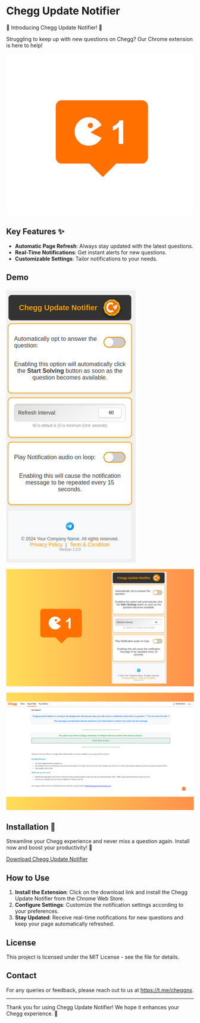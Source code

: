 # Chegg Update Notifier

🚀 Introducing Chegg Update Notifier! 🚀

Struggling to keep up with new questions on Chegg? Our Chrome extension is here to help!

![Logo](icon.png)

## Key Features ✨

- **Automatic Page Refresh**: Always stay updated with the latest questions.
- **Real-Time Notifications**: Get instant alerts for new questions.
- **Customizable Settings**: Tailor notifications to your needs.

## Demo

![Demo Image](demo-image1.png)

![Demo Image](demo-image2.png)

![Demo Image](demo-image3.png)

## Installation 🔗

Streamline your Chegg experience and never miss a question again. Install now and boost your productivity! 💪

[Download Chegg Update Notifier](https://chromewebstore.google.com/detail/chegg-update-notifier/kdbfadpcdadkaflcplcpglibdfclpljb)

## How to Use

1. **Install the Extension**: Click on the download link and install the Chegg Update Notifier from the Chrome Web Store.
2. **Configure Settings**: Customize the notification settings according to your preferences.
3. **Stay Updated**: Receive real-time notifications for new questions and keep your page automatically refreshed.


## License

This project is licensed under the MIT License - see the  file for details.

## Contact

For any queries or feedback, please reach out to us at https://t.me/cheggnx.

---

Thank you for using Chegg Update Notifier! We hope it enhances your Chegg experience. 🚀
